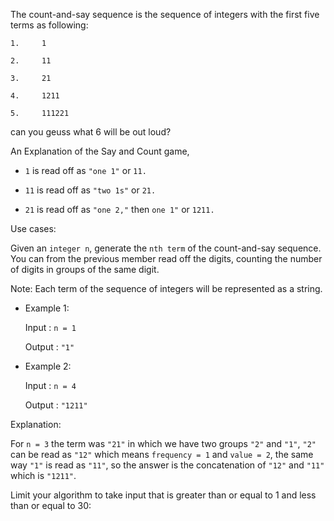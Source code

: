 The count-and-say sequence is the sequence of integers with the first five terms as following:

`1.     1`

`2.     11`

`3.     21`

`4.     1211`

`5.     111221`

can you geuss what 6 will be out loud?


An Explanation of the Say and Count game,

* `1` is read off as `"one 1"` or `11.`

* `11` is read off as `"two 1s"` or `21.`

* `21` is read off as `"one 2,"` then `one 1"` or `1211.`


Use cases:

Given an `integer n`, generate the `nth term` of the count-and-say sequence. You can from the previous member read off the digits, counting the number of digits in groups of the same digit.

Note: Each term of the sequence of integers will be represented as a string.

 
* Example 1:

    Input : `n = 1`

    Output : `"1"`
 
 
* Example 2:

    Input : `n = 4`

    Output : `"1211"`
 
 

Explanation: 

For `n = 3` the term was `"21"` in which we have two groups `"2"` and `"1"`, `"2"` can be read as `"12"` which means `frequency = 1` and `value = 2`, the same way `"1"` is read as `"11"`, so the answer is the concatenation of `"12"` and `"11"` which is `"1211"`.
 

Limit your algorithm to take input that is greater than or equal to 1 and less than or equal to 30:
